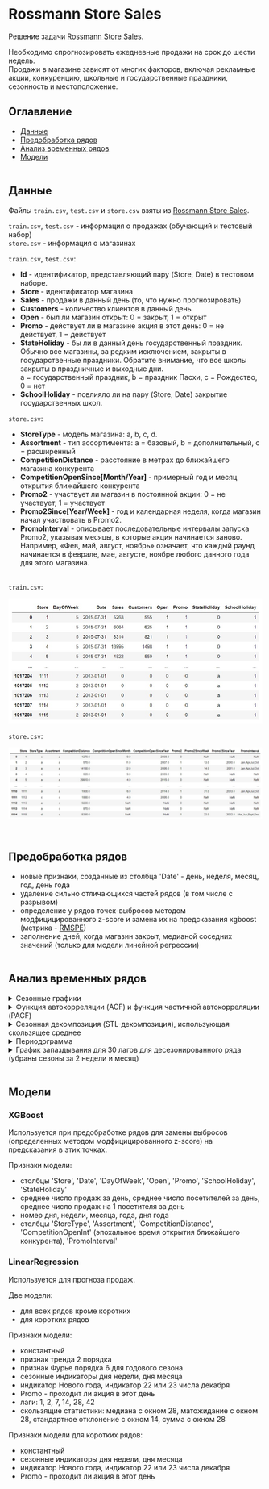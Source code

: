 # Rossmann Store Sales

Решение задачи [Rossmann Store Sales](https://www.kaggle.com/c/rossmann-store-sales/data).

Необходимо спрогнозировать ежедневные продажи на срок до шести недель.<br> 
Продажи в магазине зависят от многих факторов, включая рекламные акции, конкуренцию, школьные и государственные праздники, сезонность и местоположение.


## Оглавление

- [Данные](#данные)
- [Предобработка рядов](#предобработка-рядов)
- [Анализ временных рядов](#анализ-временных-рядов)
- [Модели](#модели)<br><br>


## Данные

Файлы `train.csv`, `test.csv` и `store.csv` взяты из [Rossmann Store Sales](https://www.kaggle.com/c/rossmann-store-sales/data).

`train.csv`, `test.csv` - информация о продажах (обучающий и тестовый набор)<br>
`store.csv` - информация о магазинах

`train.csv`, `test.csv`:
- **Id** - идентификатор, представляющий пару (Store, Date) в тестовом наборе.
- **Store** - идентификатор магазина
- **Sales** - продажи в данный день (то, что нужно прогнозировать)
- **Customers** - количество клиентов в данный день 
- **Open** - был ли магазин открыт: 0 = закрыт, 1 = открыт
- **Promo** - действует ли в магазине акция в этот день: 0 = не действует, 1 = действует
- **StateHoliday** - бы ли в данный день государственный праздник. <br>
  Обычно все магазины, за редким исключением, закрыты в государственные праздники. Обратите внимание, что все школы закрыты в праздничные и выходные дни.<br> 
  a = государственный праздник, b = праздник Пасхи, c = Рождество, 0 = нет
- **SchoolHoliday** - повлияло ли на пару (Store, Date) закрытие государственных школ.

`store.csv`: 
- **StoreType** - модель магазина: a, b, c, d.
- **Assortment** - тип ассортимента: a = базовый, b = дополнительный, c = расширенный
- **CompetitionDistance** - расстояние в метрах до ближайшего магазина конкурента
- **CompetitionOpenSince[Month/Year]** - примерный год и месяц открытия ближайшего конкурента
- **Promo2** - участвует ли магазин в постоянной акции: 0 = не участвует, 1 = участвует
- **Promo2Since[Year/Week]** - год и календарная неделя, когда магазин начал участвовать в Promo2.
- **PromoInterval** - описывает последовательные интервалы запуска Promo2, указывая месяцы, в которые акция начинается заново.<br> 
  Например, «Фев, май, август, ноябрь» означает, что каждый раунд начинается в феврале, мае, августе, ноябре любого данного года 
  для этого магазина.
  <br><br>

`train.csv`:
<p align="center">
<img src="./img/readme/train.jpg" />
</p>

`store.csv`:
<p align="center">
<img src="./img/readme/stores.jpg" />
</p>
<br>

## Предобработка рядов
  - новые признаки, созданные из столбца 'Date' - день, неделя, месяц, год, день года
  - удаление сильно отличающихся частей рядов (в том числе с разрывом)
  - определение у рядов точек-выбросов методом модфицицированного z-score и замена их на предсказания xgboost (метрика - [RMSPE](https://help.pecan.ai/en/articles/6456388-model-performance-metrics-for-regression-models#Modelperformancemetricsforregressionmodels-RootMeanSquaredPercentageError(RMSPE)))
  - заполнение дней, когда магазин закрыт, медианой соседних значений (только для модели линейной регрессии)<br><br>


## Анализ временных рядов
<details><summary>Сезонные графики</summary>
<br>  
(сезоны - неделя, месяц, год)
<br><br>
  
[Сезонный график (Seasonal plot)](https://otexts.com/fpp3/seasonal-plots.html) показывает сегменты временного ряда, каждый из которых соответствует заданному периоду (сезону).<br>
<br>
<p align="center">
<img src="./img/readme/seasonalplot.jpg" />
</p>
  
</details>
<details><summary>Функция автокорреляции (ACF) и функция частичной автокорреляции (PACF)</summary>
<br>

**Автокорреляция** — это корреляция Пирсона между исходным рядом и его версией, сдвинутой на несколько шагов. Количество шагов, на которое сдвинут ряд, называется лагом автокорреляции.<br><br>
**Функция автокорреляции (ACF)** - функция зависимости автокорреляции от величиные лага.<br><br>
**Частичная автокорреляция** — это автокорреляция после вычитания авторегрессии предыдущего порядка.<br>
Например, чтобы подсчитать частичную автокорреляцию с лагом τ = 3, требуется построить авторегрессию порядка 2 (AR(2)), то есть авторегрессию на 2 предыдущих значений ряда, вычесть эту авторегрессию из ряда и подсчитать автокорреляцию с лагом τ = 3 на полученных остатках.<br>
[**Авторегрессия порядка N (AR(N))**](https://ru.wikipedia.org/wiki/Авторегрессионная_модель) - модель линейной регрессии временного ряда, в которой признаки - N предыдущих значений этого же ряда.<br><br>
**Функция частичной автокорреляции (PACF)** - функция зависимости частичной автокорреляции от величиные лага.<br>

<p align="center">
<img src="./img/readme/acf_pacf.jpg" />
</p>
</details>

<details><summary>Сезонная декомпозиция (STL-декомпозиция), использующая скользящее среднее</summary>
<br>

Сезонная декомпозиция использующая скользящее среднее - это наивное разложение на тренд, сезон и остаток.<br>
Y[t] = T[t] + S[t] + e[t]<br>
Y[t] - исходный ряд (1-й график)<br>
T[t] - тренд (получен скользящим средним с окном заданного размера) (2-й график)<br>
S[t] - сезон (получен скользящим средним по Y[t] - T[t]) (3-й график)<br>
e[t] - остаток (Y[t] - T[t] - S[t]) (4-й график)<br>

<p align="center">
<img src="./img/readme/seasonal_decompose.jpg" />
</p>
</details>

<details><summary>Периодограмма</summary>
<br>

[Периодограмма](https://ru.wikipedia.org/wiki/Периодограмма) показывает силу частот во временном ряду.<br><br> 
Значение графика равно (ax<sup>2</sup> + bx<sup>2</sup>) / 2, где a и b — коэффициенты синуса и косинуса для данной частоты, которые являются амплитудами соответствующих синуса и косинуса.<br><br>
Значение периодограммы выражается через аплитуду преобразования Фурье ряда.<br><br>
Как правило периодограмма используется для выбора порядка признаков Фурье, которые моделируют сезонность.


<p align="center">
<img src="./img/readme/periodogram.jpg" />
</p>
Тажке анализируется периодограмма для десезонированного ряда (убраны сезоны за 2 недели и месяц)
<br><br>
</details>

<details><summary>График запаздывания для 30 лагов для десезонированного ряда (убраны сезоны за 2 недели и месяц)</summary>
<br>

**График запаздывания (lag plot) для лага k** - график где для каждой точки значение по горизонтали - наблюдения ряда, значение по вертикали - предыдущее наблюдение ряда со смещением k.<br><br>
  
<p align="center">
<img src="./img/readme/plotlags.jpg" />
</p>
</details><br>

## Модели

### XGBoost

Используется при предобработке рядов для замены выбросов (определенных методом модфицицированного z-score) на предсказания в этих точках.<br>

Признаки модели:
  - столбцы 'Store', 'Date', 'DayOfWeek', 'Open', 'Promo', 'SchoolHoliday', 'StateHoliday'
  - среднее число продаж за день, среднее число посетителей за день, среднее число продаж на 1 посетителя за день
  - номер дня, недели, месяца, года, дня года
  - столбцы 'StoreType', 'Assortment', 'CompetitionDistance', 'CompetitionOpenInt' (эпохальное время открытия ближайшего конкурента), 'PromoInterval'


### LinearRegression

Используется для прогноза продаж.

Две модели:
- для всех рядов кроме коротких
- для коротких рядов<br>

Признаки модели:
- константный
- признак тренда 2 порядка
- признак Фурье порядка 6 для годового сезона
- сезонные индикаторы дня недели, дня месяца
- индикатор Нового года, индикатор 22 или 23 числа декабря
- Promo - проходит ли акция в этот день
- лаги: 1, 2, 7, 14, 28, 42
- скользящие статистики: медиана с окном 28, матожидание с окном 28, стандартное отклонение с окном 14, сумма с окном 28

Признаки модели для коротких рядов:
- константный
- сезонные индикаторы дня недели, дня месяца
- индикатор Нового года, индикатор 22 или 23 числа декабря
- Promo - проходит ли акция в этот день



